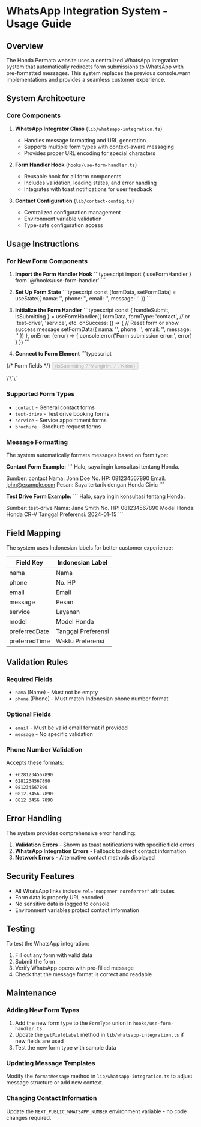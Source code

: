 # WhatsApp Integration System - Usage Guide

## Overview

The Honda Permata website uses a centralized WhatsApp integration system that automatically redirects form submissions to WhatsApp with pre-formatted messages. This system replaces the previous console.warn implementations and provides a seamless customer experience.

## System Architecture

### Core Components

1. **WhatsApp Integrator Class** (`lib/whatsapp-integration.ts`)
   - Handles message formatting and URL generation
   - Supports multiple form types with context-aware messaging
   - Provides proper URL encoding for special characters

2. **Form Handler Hook** (`hooks/use-form-handler.ts`)
   - Reusable hook for all form components
   - Includes validation, loading states, and error handling
   - Integrates with toast notifications for user feedback

3. **Contact Configuration** (`lib/contact-config.ts`)
   - Centralized configuration management
   - Environment variable validation
   - Type-safe configuration access

## Usage Instructions

### For New Form Components

1. **Import the Form Handler Hook**
\`\`\`typescript
import { useFormHandler } from '@/hooks/use-form-handler'
\`\`\`

2. **Set Up Form State**
\`\`\`typescript
const [formData, setFormData] = useState({
  nama: '',
  phone: '',
  email: '',
  message: ''
})
\`\`\`

3. **Initialize the Form Handler**
\`\`\`typescript
const { handleSubmit, isSubmitting } = useFormHandler({
  formData,
  formType: 'contact', // or 'test-drive', 'service', etc.
  onSuccess: () => {
    // Reset form or show success message
    setFormData({ nama: '', phone: '', email: '', message: '' })
  },
  onError: (error) => {
    console.error('Form submission error:', error)
  }
})
\`\`\`

4. **Connect to Form Element**
\`\`\`typescript
<form onSubmit={handleSubmit}>
  {/* Form fields */}
  <button type="submit" disabled={isSubmitting}>
    {isSubmitting ? 'Mengirim...' : 'Kirim'}
  </button>
</form>
\`\`\`

### Supported Form Types

- `contact` - General contact forms
- `test-drive` - Test drive booking forms
- `service` - Service appointment forms
- `brochure` - Brochure request forms

### Message Formatting

The system automatically formats messages based on form type:

**Contact Form Example:**
\`\`\`
Halo, saya ingin konsultasi tentang Honda.

Sumber: contact
Nama: John Doe
No. HP: 081234567890
Email: john@example.com
Pesan: Saya tertarik dengan Honda Civic
\`\`\`

**Test Drive Form Example:**
\`\`\`
Halo, saya ingin konsultasi tentang Honda.

Sumber: test-drive
Nama: Jane Smith
No. HP: 081234567890
Model Honda: Honda CR-V
Tanggal Preferensi: 2024-01-15
\`\`\`

## Field Mapping

The system uses Indonesian labels for better customer experience:

| Field Key | Indonesian Label |
|-----------|------------------|
| nama | Nama |
| phone | No. HP |
| email | Email |
| message | Pesan |
| service | Layanan |
| model | Model Honda |
| preferredDate | Tanggal Preferensi |
| preferredTime | Waktu Preferensi |

## Validation Rules

### Required Fields
- `nama` (Name) - Must not be empty
- `phone` (Phone) - Must match Indonesian phone number format

### Optional Fields
- `email` - Must be valid email format if provided
- `message` - No specific validation

### Phone Number Validation
Accepts these formats:
- `+6281234567890`
- `6281234567890`
- `081234567890`
- `0812-3456-7890`
- `0812 3456 7890`

## Error Handling

The system provides comprehensive error handling:

1. **Validation Errors** - Shown as toast notifications with specific field errors
2. **WhatsApp Integration Errors** - Fallback to direct contact information
3. **Network Errors** - Alternative contact methods displayed

## Security Features

- All WhatsApp links include `rel="noopener noreferrer"` attributes
- Form data is properly URL encoded
- No sensitive data is logged to console
- Environment variables protect contact information

## Testing

To test the WhatsApp integration:

1. Fill out any form with valid data
2. Submit the form
3. Verify WhatsApp opens with pre-filled message
4. Check that the message format is correct and readable

## Maintenance

### Adding New Form Types

1. Add the new form type to the `FormType` union in `hooks/use-form-handler.ts`
2. Update the `getFieldLabel` method in `lib/whatsapp-integration.ts` if new fields are used
3. Test the new form type with sample data

### Updating Message Templates

Modify the `formatMessage` method in `lib/whatsapp-integration.ts` to adjust message structure or add new context.

### Changing Contact Information

Update the `NEXT_PUBLIC_WHATSAPP_NUMBER` environment variable - no code changes required.

